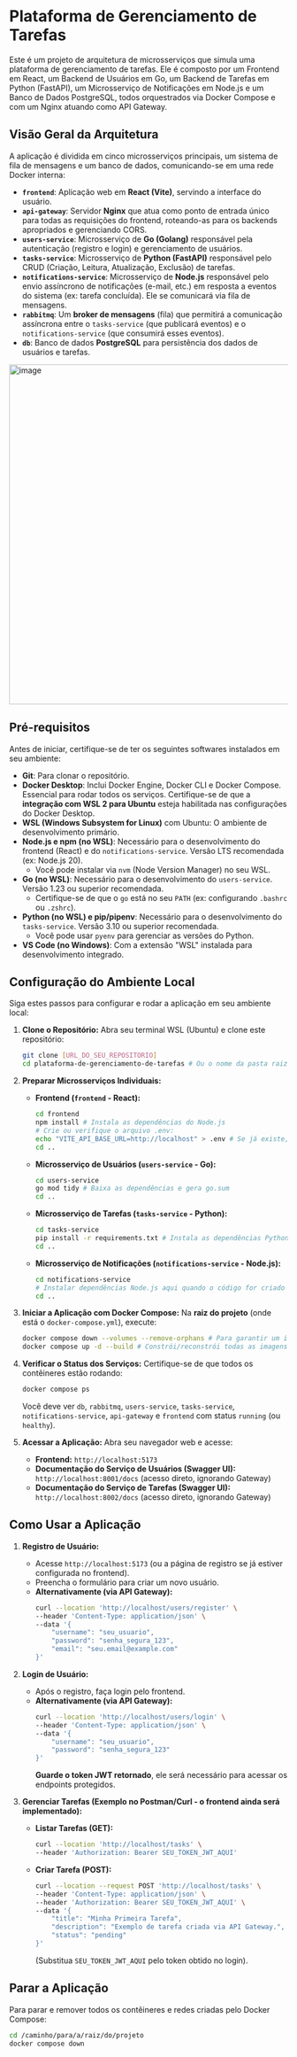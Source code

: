 # Plataforma de Gerenciamento de Tarefas

Este é um projeto de arquitetura de microsserviços que simula uma plataforma de gerenciamento de tarefas. Ele é composto por um Frontend em React, um Backend de Usuários em Go, um Backend de Tarefas em Python (FastAPI), um Microsserviço de Notificações em Node.js e um Banco de Dados PostgreSQL, todos orquestrados via Docker Compose e com um Nginx atuando como API Gateway.

## Visão Geral da Arquitetura

A aplicação é dividida em cinco microsserviços principais, um sistema de fila de mensagens e um banco de dados, comunicando-se em uma rede Docker interna:

-   **`frontend`**: Aplicação web em **React (Vite)**, servindo a interface do usuário.
-   **`api-gateway`**: Servidor **Nginx** que atua como ponto de entrada único para todas as requisições do frontend, roteando-as para os backends apropriados e gerenciando CORS.
-   **`users-service`**: Microsserviço de **Go (Golang)** responsável pela autenticação (registro e login) e gerenciamento de usuários.
-   **`tasks-service`**: Microsserviço de **Python (FastAPI)** responsável pelo CRUD (Criação, Leitura, Atualização, Exclusão) de tarefas.
-   **`notifications-service`**: Microsserviço de **Node.js** responsável pelo envio assíncrono de notificações (e-mail, etc.) em resposta a eventos do sistema (ex: tarefa concluída). Ele se comunicará via fila de mensagens.
-   **`rabbitmq`**: Um **broker de mensagens** (fila) que permitirá a comunicação assíncrona entre o `tasks-service` (que publicará eventos) e o `notifications-service` (que consumirá esses eventos).
-   **`db`**: Banco de dados **PostgreSQL** para persistência dos dados de usuários e tarefas.

<img width="1469" height="614" alt="image" src="https://github.com/user-attachments/assets/6a5dfdd3-cc09-4b8e-9b32-9932ecbff5e4" />

## Pré-requisitos

Antes de iniciar, certifique-se de ter os seguintes softwares instalados em seu ambiente:

-   **Git**: Para clonar o repositório.
-   **Docker Desktop**: Inclui Docker Engine, Docker CLI e Docker Compose. Essencial para rodar todos os serviços. Certifique-se de que a **integração com WSL 2 para Ubuntu** esteja habilitada nas configurações do Docker Desktop.
-   **WSL (Windows Subsystem for Linux)** com Ubuntu: O ambiente de desenvolvimento primário.
-   **Node.js e npm (no WSL)**: Necessário para o desenvolvimento do frontend (React) e do `notifications-service`. Versão LTS recomendada (ex: Node.js 20).
    -   Você pode instalar via `nvm` (Node Version Manager) no seu WSL.
-   **Go (no WSL)**: Necessário para o desenvolvimento do `users-service`. Versão 1.23 ou superior recomendada.
    -   Certifique-se de que o `go` está no seu `PATH` (ex: configurando `.bashrc` ou `.zshrc`).
-   **Python (no WSL) e pip/pipenv**: Necessário para o desenvolvimento do `tasks-service`. Versão 3.10 ou superior recomendada.
    -   Você pode usar `pyenv` para gerenciar as versões do Python.
-   **VS Code (no Windows)**: Com a extensão "WSL" instalada para desenvolvimento integrado.

## Configuração do Ambiente Local

Siga estes passos para configurar e rodar a aplicação em seu ambiente local:

1.  **Clone o Repositório:**
    Abra seu terminal WSL (Ubuntu) e clone este repositório:
    ```bash
    git clone [URL_DO_SEU_REPOSITORIO]
    cd plataforma-de-gerenciamento-de-tarefas # Ou o nome da pasta raiz do seu projeto
    ```

2.  **Preparar Microsserviços Individuais:**

    * **Frontend (`frontend` - React):**
        ```bash
        cd frontend
        npm install # Instala as dependências do Node.js
        # Crie ou verifique o arquivo .env:
        echo "VITE_API_BASE_URL=http://localhost" > .env # Se já existe, apenas verifique o conteúdo
        cd ..
        ```

    * **Microsserviço de Usuários (`users-service` - Go):**
        ```bash
        cd users-service
        go mod tidy # Baixa as dependências e gera go.sum
        cd ..
        ```

    * **Microsserviço de Tarefas (`tasks-service` - Python):**
        ```bash
        cd tasks-service
        pip install -r requirements.txt # Instala as dependências Python no ambiente WSL (opcional, para editor)
        cd ..
        ```
    * **Microsserviço de Notificações (`notifications-service` - Node.js):**
        ```bash
        cd notifications-service
        # Instalar dependências Node.js aqui quando o código for criado (ex: npm install)
        cd ..
        ```

3.  **Iniciar a Aplicação com Docker Compose:**
    Na **raiz do projeto** (onde está o `docker-compose.yml`), execute:
    ```bash
    docker compose down --volumes --remove-orphans # Para garantir um início limpo
    docker compose up -d --build # Constrói/reconstrói todas as imagens e inicia os serviços em background
    ```

4.  **Verificar o Status dos Serviços:**
    Certifique-se de que todos os contêineres estão rodando:
    ```bash
    docker compose ps
    ```
    Você deve ver `db`, `rabbitmq`, `users-service`, `tasks-service`, `notifications-service`, `api-gateway` e `frontend` com status `running` (ou `healthy`).

5.  **Acessar a Aplicação:**
    Abra seu navegador web e acesse:
    -   **Frontend:** `http://localhost:5173`
    -   **Documentação do Serviço de Usuários (Swagger UI):** `http://localhost:8001/docs` (acesso direto, ignorando Gateway)
    -   **Documentação do Serviço de Tarefas (Swagger UI):** `http://localhost:8002/docs` (acesso direto, ignorando Gateway)

## Como Usar a Aplicação

1.  **Registro de Usuário:**
    -   Acesse `http://localhost:5173` (ou a página de registro se já estiver configurada no frontend).
    -   Preencha o formulário para criar um novo usuário.
    -   **Alternativamente (via API Gateway):**
        ```bash
        curl --location 'http://localhost/users/register' \
        --header 'Content-Type: application/json' \
        --data '{
            "username": "seu_usuario",
            "password": "senha_segura_123",
            "email": "seu.email@example.com"
        }'
        ```

2.  **Login de Usuário:**
    -   Após o registro, faça login pelo frontend.
    -   **Alternativamente (via API Gateway):**
        ```bash
        curl --location 'http://localhost/users/login' \
        --header 'Content-Type: application/json' \
        --data '{
            "username": "seu_usuario",
            "password": "senha_segura_123"
        }'
        ```
        **Guarde o token JWT retornado**, ele será necessário para acessar os endpoints protegidos.

3.  **Gerenciar Tarefas (Exemplo no Postman/Curl - o frontend ainda será implementado):**
    -   **Listar Tarefas (GET):**
        ```bash
        curl --location 'http://localhost/tasks' \
        --header 'Authorization: Bearer SEU_TOKEN_JWT_AQUI'
        ```
    -   **Criar Tarefa (POST):**
        ```bash
        curl --location --request POST 'http://localhost/tasks' \
        --header 'Content-Type: application/json' \
        --header 'Authorization: Bearer SEU_TOKEN_JWT_AQUI' \
        --data '{
            "title": "Minha Primeira Tarefa",
            "description": "Exemplo de tarefa criada via API Gateway.",
            "status": "pending"
        }'
        ```
        (Substitua `SEU_TOKEN_JWT_AQUI` pelo token obtido no login).

## Parar a Aplicação

Para parar e remover todos os contêineres e redes criadas pelo Docker Compose:

```bash
cd /caminho/para/a/raiz/do/projeto
docker compose down
